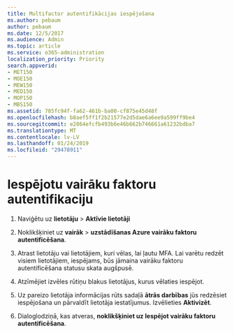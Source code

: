 ```yaml
---
title: Multifactor autentifikācijas iespējošana
ms.author: pebaum
author: pebaum
ms.date: 12/5/2017
ms.audience: Admin
ms.topic: article
ms.service: o365-administration
localization_priority: Priority
search.appverid:
- MET150
- MOE150
- MEW150
- MED150
- MOP150
- MBS150
ms.assetid: 785fc94f-fa62-461b-ba00-cf875e45d48f
ms.openlocfilehash: b8aef5ff1f2b21577e2d5dae6a6ee9a599ff9be4
ms.sourcegitcommit: e2864efcfb493b6e46b662b746661a61232bdba7
ms.translationtype: MT
ms.contentlocale: lv-LV
ms.lasthandoff: 01/24/2019
ms.locfileid: "29478911"
---
```

# <a name="enable-multi-factor-authentication"></a>Iespējotu vairāku faktoru autentifikaciju

1. Naviģētu uz **lietotāju** \> **Aktīvie lietotāji**
    
2. Noklikšķiniet uz **vairāk** \> **uzstādīšanas Azure vairāku faktoru autentificēšana**. 
    
3. Atrast lietotāju vai lietotājiem, kuri vēlas, lai ļautu MFA. Lai varētu redzēt visiem lietotājiem, iespējams, būs jāmaina vairāku faktoru autentificēšana statusu skata augšpusē.
    
4. Atzīmējiet izvēles rūtiņu blakus lietotājus, kurus vēlaties iespējot.
    
5.  Uz pareizo lietotāja informācijas rūts sadaļā **ātrās darbības** jūs redzēsiet iespējošana un pārvaldīt lietotāja iestatījumus. Izvēlieties **Aktivizēt**. 
    
6. Dialoglodziņā, kas atveras, **noklikšķiniet uz Iespējot vairāku faktoru autentificēšana**. 
    

